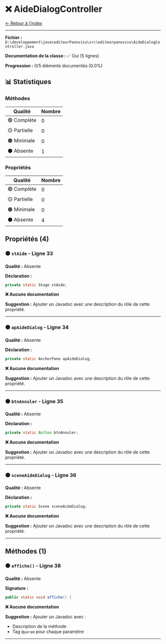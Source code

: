 # ❌ AideDialogController

[← Retour à l'index](../ETAT_DOCUMENTATION.md)

---

**Fichier :** `D:\developpement\java\editeurPanovisu\src\editeurpanovisu\AideDialogController.java`

**Documentation de la classe :** ✅ Oui (5 lignes)

**Progression :** 0/5 éléments documentés (0.0%)

## 📊 Statistiques

### Méthodes

| Qualité | Nombre |
|---------|--------|
| 🟢 Complète | 0 |
| 🟡 Partielle | 0 |
| 🟠 Minimale | 0 |
| ⚫ Absente | 1 |

### Propriétés

| Qualité | Nombre |
|---------|--------|
| 🟢 Complète | 0 |
| 🟡 Partielle | 0 |
| 🟠 Minimale | 0 |
| ⚫ Absente | 4 |

## Propriétés (4)

### ⚫ `stAide` - Ligne 33

**Qualité :** Absente

**Déclaration :**
```java
private static Stage stAide;
```

**❌ Aucune documentation**

**Suggestion :** Ajouter un Javadoc avec une description du rôle de cette propriété.

---

### ⚫ `apAideDialog` - Ligne 34

**Qualité :** Absente

**Déclaration :**
```java
private static AnchorPane apAideDialog;
```

**❌ Aucune documentation**

**Suggestion :** Ajouter un Javadoc avec une description du rôle de cette propriété.

---

### ⚫ `btnAnnuler` - Ligne 35

**Qualité :** Absente

**Déclaration :**
```java
private static Button btnAnnuler;
```

**❌ Aucune documentation**

**Suggestion :** Ajouter un Javadoc avec une description du rôle de cette propriété.

---

### ⚫ `sceneAideDialog` - Ligne 36

**Qualité :** Absente

**Déclaration :**
```java
private static Scene sceneAideDialog;
```

**❌ Aucune documentation**

**Suggestion :** Ajouter un Javadoc avec une description du rôle de cette propriété.

---

## Méthodes (1)

### ⚫ `affiche()` - Ligne 38

**Qualité :** Absente

**Signature :**
```java
public static void affiche() {
```

**❌ Aucune documentation**

**Suggestion :** Ajouter un Javadoc avec :
- Description de la méthode
- Tag `@param` pour chaque paramètre

---

